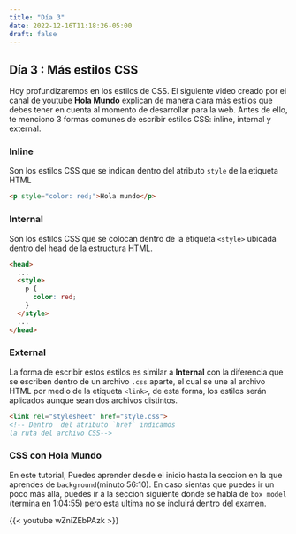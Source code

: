 ```yaml
---
title: "Día 3"
date: 2022-12-16T11:18:26-05:00 
draft: false
---
```


## Día 3 : Más estilos CSS

Hoy profundizaremos en los estilos de CSS. El siguiente video creado por el canal de youtube **Hola Mundo** explican de manera clara más estilos que debes tener en cuenta al momento de desarrollar para la web. Antes de ello, te menciono 3 formas comunes de escribir estilos CSS: inline, internal y external.

### Inline
Son los estilos CSS que se indican dentro del atributo `style` de la etiqueta HTML

```html
<p style="color: red;">Hola mundo</p>
```

### Internal
Son los estilos CSS que se colocan dentro de la etiqueta `<style>` ubicada dentro del head de la estructura HTML.

```html
<head>
  ...
  <style>
    p {
      color: red;
    }
  </style>
  ...
</head>
```

### External
La forma de escribir estos estilos es similar a **Internal** con la diferencia que se escriben dentro de un archivo `.css` aparte, el cual se une al archivo HTML por medio de la etiqueta `<link>`, de esta forma, los estilos serán aplicados aunque sean dos archivos distintos.

```html
<link rel="stylesheet" href="style.css"> 
<!-- Dentro  del atributo `href` indicamos 
la ruta del archivo CSS--> 
```

### CSS con Hola Mundo

En este tutorial, Puedes aprender desde el inicio hasta la seccion en la que aprendes de `background`(minuto 56:10). En caso sientas que puedes ir un poco más alla, puedes ir a la seccion siguiente donde se habla de `box model` (termina en 1:04:55) pero esta ultima no se incluirá dentro del examen.

{{< youtube wZniZEbPAzk >}}